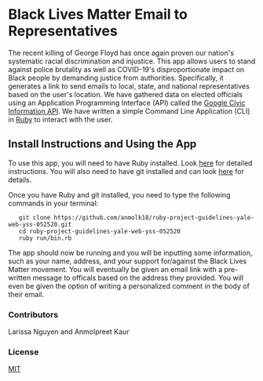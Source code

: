# Black Lives Matter Email to Representatives 

The recent killing of George Floyd has once again proven our nation's systematic racial discrimination and injustice. This app allows users to stand against police brutality as well as COVID-19's disproportionate impact on Black people by demanding justice from authorities. Specifically, it generates a link to send emails to local, state, and national representatives based on the user's location. We have gathered data on elected officials using an Application Programming Interface (API) called the [Google Civic Information API](https://developers.google.com/civic-information). We have written a simple Command Line Application (CLI) in [Ruby](https://www.ruby-lang.org/en/) to interact with the user. 

## Install Instructions and Using the App

To use this app, you will need to have Ruby installed. Look [here](https://www.ruby-lang.org/en/documentation/installation/) for detailed instructions. You will also need to have git installed and can look [here](https://git-scm.com/book/en/v2/Getting-Started-Installing-Git) for details.

Once you have Ruby and git installed, you need to type the following commands in your terminal:

```
   git clone https://github.com/anmolk18/ruby-project-guidelines-yale-web-yss-052520.git
   cd ruby-project-guidelines-yale-web-yss-052520
   ruby run/bin.rb
```
The app should now be running and you will be inputting some information, such as your name, address, and your support for/against the Black Lives Matter movement. You will eventually be given an email link with a pre-written message to officals based on the address they provided. You will even be given the option of writing a personalized comment in the body of their email.

### Contributors

Larissa Nguyen and Anmolpreet Kaur

### License

[MIT](https://choosealicense.com/licenses/mit/)

